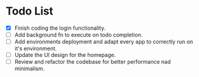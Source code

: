 # Todo List

- [X] Finish coding the login functionality.
- [ ] Add background fn to execute on todo completion.
- [ ] Add environments deployment and adapt every app to correctly run on it's environment.
- [ ] Update the UI design for the homepage.
- [ ] Review and refactor the codebase for better performance nad minimalism.
